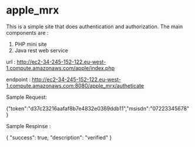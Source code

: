 # apple_mrx

This is a simple site that does authentication and authorization.
The main components are :
1. PHP mini site
2. Java rest web service

url :
http://ec2-34-245-152-122.eu-west-1.compute.amazonaws.com/apple/index.php

endpoint : 
http://ec2-34-245-152-122.eu-west-1.compute.amazonaws.com:8080/apple_mrx/autheticate

Sample Request:

{"token":"d37c23216aafaf8b7e4832e0369ddb11","msisdn":"07223345678"}

Sample Respinse :

{
    "success": true,
    "description": "verified"
}
